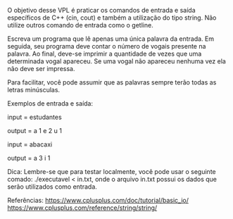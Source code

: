 O objetivo desse VPL é praticar os comandos de entrada e saída específicos de C++ (cin, cout) e também a utilização do tipo string. Não utilize outros comando de entrada como o getline.

Escreva um programa que lê apenas uma única palavra da entrada. Em seguida, seu programa deve contar o número de vogais presente na palavra. Ao final, deve-se imprimir a quantidade de vezes que uma determinada vogal apareceu. Se uma vogal não apareceu nenhuma vez ela não deve ser impressa.

Para facilitar, você pode assumir que as palavras sempre terão todas as letras minúsculas.

Exemplos de entrada e saída:

input = 
estudantes

output = 
a 1
e 2
u 1


input = 
abacaxi

output = 
a 3
i 1

Dica:
Lembre-se que para testar localmente, você pode usar o seguinte comado: ./executavel < in.txt, onde o arquivo in.txt possui os dados que serão utilizados como entrada.

Referências: 
https://www.cplusplus.com/doc/tutorial/basic_io/
https://www.cplusplus.com/reference/string/string/
